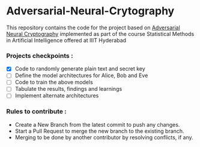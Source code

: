 # Adversarial-Neural-Crytography

This repository contains the code for the project based on <a href="https://arxiv.org/pdf/1610.06918.pdf">Adversarial Neural Cryptography</a> implemented as part of the course Statistical Methods in Artificial Intelligence offered at IIIT Hyderabad

### Projects checkpoints :
- [x] Code to randomly generate plain text and secret key
- [ ] Define the model architectures for Alice, Bob and Eve
- [ ] Code to train the above models
- [ ] Tabulate the results, findings and learnings
- [ ] Implement alternate architectures

### Rules to contribute : 
- Create a New Branch from the latest commit to push any changes.
- Start a Pull Request to merge the new branch to the existing branch.
- Merging to be done by another contributor by resolving conflicts, if any.

